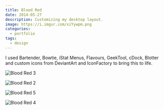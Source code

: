 ```yaml
---
title: Blood Red
date: 2014-05-27
description: Customizing my desktop layout.
image: https://i.imgur.com/xiYywpm.png
categories:
  - portfolio
tags:
  - design
---
```


I used Bartender, Bowtie, iStat Menus, Flavours, GeekTool, cDock, Blotter and custom icons from DeviantArt and IconFactory to bring this to life.

![Blood Red 3](https://i.imgur.com/PM53qwu.png)

![Blood Red 2](https://i.imgur.com/biwNbIo.png)

![Blood Red 5](https://i.imgur.com/2jwnjDR.png)

![Blood Red 4](https://i.imgur.com/Y83Vweg.png)
